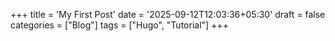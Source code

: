 +++
title = 'My First Post'
date = '2025-09-12T12:03:36+05:30'
draft = false
categories = ["Blog"]
tags = ["Hugo", "Tutorial"]
+++
